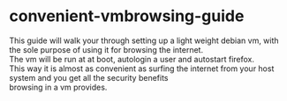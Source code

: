 # convenient-vmbrowsing-guide  
This guide will walk your through setting up a light weight debian vm, with the sole purpose of using it for browsing the internet.  
The vm will be run at at boot, autologin a user and autostart firefox.  
This way it is almost as convenient as surfing the internet from your host system and you get all the security benefits  
browsing in a vm provides.
